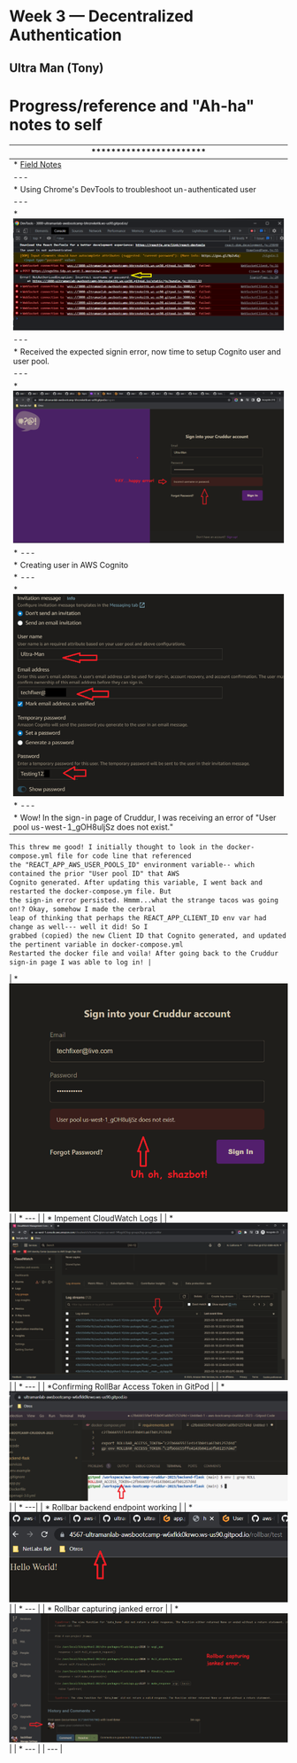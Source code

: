 # Week 3 — Decentralized Authentication

## Ultra Man (Tony)


# Progress/reference and "Ah-ha" notes to self
| *********************** |
| --- |
| * [Field Notes](https://github.com/ultraman-labs/aws-bootcamp-cruddur-2023/blob/main/_docs/assets/week3/Notes-Week3.txt) |
| --- |
| * Using Chrome's DevTools to troubleshoot un-authenticated user |
| --- |
| * ![Sigin Error](../_docs/assets/week3/goodsignuperror.png) |
| --- |
| * Received the expected signin error, now time to setup Cognito user and user pool.|
| --- |
| * ![Happy Error](../_docs/assets/week3/happyerror.png) |
| * ---|
| * Creating user in AWS Cognito
| * ---|
| * ![Cognito User](../_docs/assets/week3/creatinguser.png) |
| * --- |
| * Wow! In the sign-in page of Cruddur, I was receiving an error of "User pool us-west-1_gOH8uljSz does not exist."
    This threw me good! I initially thought to look in the docker-compose.yml file for code line that referenced
    the "REACT_APP_AWS_USER_POOLS_ID" environment variable-- which contained the prior "User pool ID" that AWS
    Cognito generated. After updating this variable, I went back and restarted the docker-compose.ym file. But
    the sign-in error persisted. Hmmm...what the strange tacos was going on!? Okay, somehow I made the cerbral
    leap of thinking that perhaps the REACT_APP_CLIENT_ID env var had change as well--- well it did! So I 
    grabbed (copied) the new Client ID that Cognito generated, and updated the pertinent variable in docker-compose.yml
    Restarted the docker file and voila! After going back to the Cruddur sign-in page I was able to log in! |
| * ![Another Sigin Error](../_docs/assets/week3/signinerror.png) |
| * --- |
| * Impement CloudWatch Logs |
| * ![CLoud Watch Logs](../_docs/assets/week2/logstreams.png) |
| * --- |
| *Confirming RollBar Access Token in GitPod |
| * ![RollBar Acess Token](../_docs/assets/week2/rollbaraccesstoken.png) |
| * ---|
| * Rollbar backend endpoint working |
| * ![RollBar Acess Token](../_docs/assets/week2/holarollbar.png) |
| * --- |
| * Rollbar capturing janked error |
| * ![RollBar Acess Token](../_docs/assets/week2/rollbarjankederror.png) |
| * --- |
| --- |




